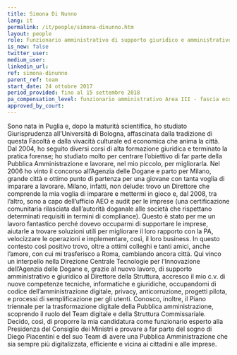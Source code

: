 ```yaml
---
title: Simona Di Nunno
lang: it
permalink: /it/people/simona-dinunno.htm 
layout: people
role: Funzionario amministrativo di supporto giuridico e amministrativo
is_new: false
twitter_user: 
medium_user: 
linkedin_url:
ref: simona-dinunno
parent_ref: team
start_date: 24 ottobre 2017
period_provided: fino al 15 settembre 2018
pa_compensation_level: funzionario amministrativo Area III - fascia economica F2 
approved_by_court: 
---
```

Sono nata in Puglia e, dopo la maturità scientifica, ho studiato Giurisprudenza all’Università di Bologna, affascinata dalla tradizione di questa Facoltà e dalla vivacità culturale ed economica che anima la città.
Dal 2004, ho seguito diversi corsi di alta formazione giuridica e terminato la pratica forense; ho studiato molto per centrare l’obiettivo di far parte della Pubblica Amministrazione e lavorare, nel mio piccolo, per migliorarla.
Nel 2006 ho vinto il concorso all’Agenzia delle Dogane e parto per Milano, grande città e ottimo punto di partenza per una giovane con tanta voglia di imparare a lavorare.
Milano, infatti, non delude: trovo un Direttore che comprende la mia voglia di imparare e mettermi in gioco e, dal 2008, tra l’altro, sono a capo dell’ufficio AEO e audit per le imprese (una certificazione comunitaria rilasciata dall’autorità doganale alle società che rispettano determinati requisiti in termini di compliance). Questo è stato per me un lavoro fantastico perché dovevo occuparmi di supportare le imprese, aiutarle a trovare soluzioni utili per migliorare il loro rapporto con la PA, velocizzare le operazioni e implementare, così, il loro business.
In questo contesto così positivo trovo, oltre a ottimi colleghi e tanti amici, anche l’amore, con cui mi trasferisco a Roma, cambiando ancora città. Qui vinco un interpello nella Direzione Centrale Tecnologie per l’Innovazione dell’Agenzia delle Dogane e, grazie al nuovo lavoro, di supporto amministrativo e giuridico al Direttore della Struttura, accresco il mio c.v. di nuove competenze tecniche, informatiche e giuridiche, occupandomi di codice dell’amministrazione digitale, privacy, anticorruzione, progetti pilota, e processi di semplificazione per gli utenti. Conosco, inoltre, il Piano triennale per la trasformazione digitale della Pubblica amministrazione, scoprendo il ruolo del Team digitale e della Struttura Commissariale.
Decido, così, di proporre la mia candidatura come funzionario esperto alla Presidenza del Consiglio dei Ministri e provare a far parte del sogno di Diego Piacentini e del suo Team di avere una Pubblica Amministrazione che sia sempre più digitalizzata, efficiente e vicina ai cittadini e alle imprese.
